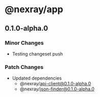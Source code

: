 # @nexray/app

## 0.1.0-alpha.0

### Minor Changes

-   Testing changeset push

### Patch Changes

-   Updated dependencies
    -   @nexray/api-client@0.1.0-alpha.0
    -   @nexray/json-finder@0.1.0-alpha.0
